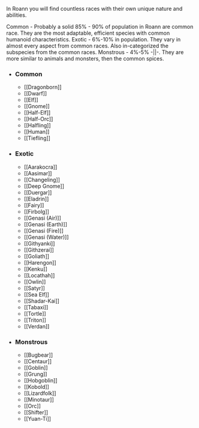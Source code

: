 In Roann you will find countless races with their own unique nature and abilities.

Common - Probably a solid 85% - 90% of population in Roann are common race. They are the most adaptable, efficient species with common humanoid characteristics. 
Exotic - 6%-10% in population. They vary in almost every aspect from common races. Also in-categorized the subspecies from the common races. 
Monstrous - 4%-5% -||-. They are more similar to animals and monsters, then the common spices.


- ### Common
    - [[Dragonborn]]
    - [[Dwarf]]
    - [[Elf]]
    - [[Gnome]]
    - [[Half-Elf]]
    - [[Half-Orc]]
    - [[Halfling]]
    - [[Human]]
    - [[Tiefling]]

- ### Exotic
    - [[Aarakocra]]
    - [[Aasimar]]
    - [[Changeling]]
    - [[Deep Gnome]]
    - [[Duergar]]
    - [[Eladrin]]
    - [[Fairy]]
    - [[Firbolg]]
    - [[Genasi (Air)]]
    - [[Genasi (Earth)]]
    - [[Genasi (Fire)]]
    - [[Genasi (Water)]]
    - [[Githyanki]]
    - [[Githzerai]]
    - [[Goliath]]
    - [[Harengon]]
    - [[Kenku]]
    - [[Locathah]]
    - [[Owlin]]
    - [[Satyr]]
    - [[Sea Elf]]
    - [[Shadar-Kai]]
    - [[Tabaxi]]
    - [[Tortle]]
    - [[Triton]]
    - [[Verdan]]

- ### Monstrous
    - [[Bugbear]]
    - [[Centaur]]
    - [[Goblin]]
    - [[Grung]]
    - [[Hobgoblin]]
    - [[Kobold]]
    - [[Lizardfolk]]
    - [[Minotaur]]
    - [[Orc]]
    - [[Shifter]]
    - [[Yuan-Ti]]